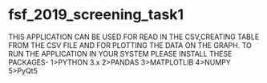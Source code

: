 # fsf_2019_screening_task1

THIS APPLICATION CAN BE USED FOR READ IN THE CSV,CREATING TABLE FROM THE CSV FILE AND  FOR PLOTTING THE DATA ON THE GRAPH.
TO RUN THE APPLICATION IN YOUR SYSTEM PLEASE INSTALL THESE PACKAGES-
1>PYTHON 3.x
2>PANDAS
3>MATPLOTLIB
4>NUMPY
5>PyQt5
